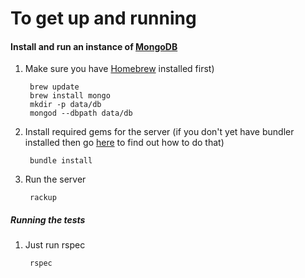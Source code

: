 # To get up and running

#### Install and run an instance of [MongoDB](http://www.mongodb.org)
1. Make sure you have [Homebrew](http://brew.sh) installed first)

		brew update
		brew install mongo
		mkdir -p data/db
		mongod --dbpath data/db

2. Install required gems for the server (if you don't yet have bundler installed then go [here](http://bundler.io) to find out how to do that)

		bundle install

3. Run the server

		rackup



##### Running the tests
1. Just run rspec

		rspec

